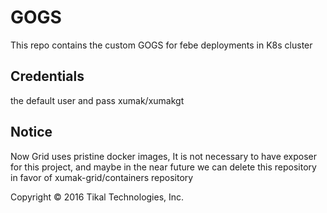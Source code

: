# GOGS

This repo contains the custom GOGS for febe deployments in K8s cluster

## Credentials

the default user and pass xumak/xumakgt

## Notice

Now Grid uses pristine docker images, It is not necessary to have exposer for this project, and maybe in the near future we can delete this repository in favor of xumak-grid/containers repository

Copyright © 2016 Tikal Technologies, Inc.